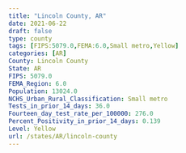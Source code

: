 ```yaml
---
title: "Lincoln County, AR"
date: 2021-06-22
draft: false
type: county
tags: [FIPS:5079.0,FEMA:6.0,Small metro,Yellow]
categories: [AR]
County: Lincoln County
State: AR
FIPS: 5079.0
FEMA_Region: 6.0
Population: 13024.0
NCHS_Urban_Rural_Classification: Small metro
Tests_in_prior_14_days: 36.0
Fourteen_day_test_rate_per_100000: 276.0
Percent_Positivity_in_prior_14_days: 0.139
Level: Yellow
url: /states/AR/lincoln-county
---
```



